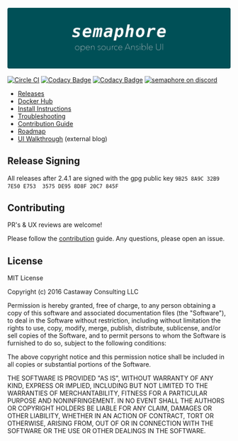 ![semaphore](web/public/img/logo.png?v=3)

[![Circle CI](https://circleci.com/gh/fiftin/semaphore.svg?style=svg)](https://circleci.com/gh/fiftin/semaphore)
[![Codacy Badge](https://api.codacy.com/project/badge/Grade/89e0129c6ba64fe2b1ebe983f72a4eff)](https://www.codacy.com/app/fiftin/semaphore?utm_source=github.com&amp;utm_medium=referral&amp;utm_content=fiftin/semaphore&amp;utm_campaign=Badge_Grade)
[![Codacy Badge](https://api.codacy.com/project/badge/Coverage/89e0129c6ba64fe2b1ebe983f72a4eff)](https://www.codacy.com/app/fiftin/semaphore?utm_source=github.com&utm_medium=referral&utm_content=fiftin/semaphore&utm_campaign=Badge_Coverage)
[![semaphore on discord](https://img.shields.io/badge/discord-semaphore%20community-738bd7.svg)](https://discord.gg/GXXTBVz)

- [Releases](./releases)
- [Docker Hub](https://hub.docker.com/r/ansiblesemaphore/semaphore/)
- [Install Instructions](./wiki/Installation)
- [Troubleshooting](./wiki/Troubleshooting)
- [Contribution Guide](./blob/develop/CONTRIBUTING.md)
- [Roadmap](./projects)
- [UI Walkthrough](https://blog.strangeman.info/ansible/2017/08/05/semaphore-ui-guide.html) (external blog)

## Release Signing

All releases after 2.4.1 are signed with the gpg public key
`9B25 8A9C 32B9 7E50 E753  3575 DE95 8D8F 20C7 845F`

## Contributing

PR's & UX reviews are welcome!

Please follow the [contribution](./blob/develop/CONTRIBUTING.md) guide. Any questions, please open an issue.

## License

MIT License

Copyright (c) 2016 Castaway Consulting LLC

Permission is hereby granted, free of charge, to any person obtaining a copy
of this software and associated documentation files (the "Software"), to deal
in the Software without restriction, including without limitation the rights
to use, copy, modify, merge, publish, distribute, sublicense, and/or sell
copies of the Software, and to permit persons to whom the Software is
furnished to do so, subject to the following conditions:

The above copyright notice and this permission notice shall be included in all
copies or substantial portions of the Software.

THE SOFTWARE IS PROVIDED "AS IS", WITHOUT WARRANTY OF ANY KIND, EXPRESS OR
IMPLIED, INCLUDING BUT NOT LIMITED TO THE WARRANTIES OF MERCHANTABILITY,
FITNESS FOR A PARTICULAR PURPOSE AND NONINFRINGEMENT. IN NO EVENT SHALL THE
AUTHORS OR COPYRIGHT HOLDERS BE LIABLE FOR ANY CLAIM, DAMAGES OR OTHER
LIABILITY, WHETHER IN AN ACTION OF CONTRACT, TORT OR OTHERWISE, ARISING FROM,
OUT OF OR IN CONNECTION WITH THE SOFTWARE OR THE USE OR OTHER DEALINGS IN THE
SOFTWARE.

